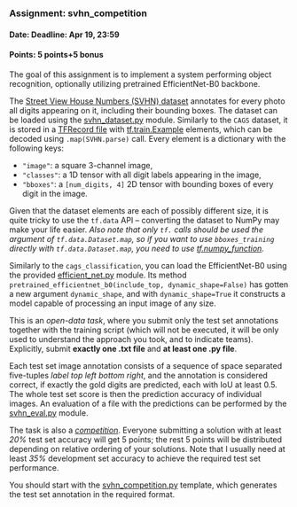 ### Assignment: svhn_competition
#### Date: Deadline: Apr 19, 23:59
#### Points: 5 points+5 bonus

The goal of this assignment is to implement a system performing object
recognition, optionally utilizing pretrained EfficientNet-B0 backbone.

The [Street View House Numbers (SVHN) dataset](https://ufal.mff.cuni.cz/~straka/courses/npfl114/1920/demos/svhn_train.html)
annotates for every photo all digits appearing on it, including their bounding
boxes. The dataset can be loaded using the [svhn_dataset.py](https://github.com/ufal/npfl114/tree/master/labs/06/svhn_dataset.py)
module. Similarly to the `CAGS` dataset, it is stored in a
[TFRecord file](https://www.tensorflow.org/api_docs/python/tf/data/TFRecordDataset)
with [tf.train.Example](https://www.tensorflow.org/api_docs/python/tf/train/Example)
elements, which can be decoded using `.map(SVHN.parse)` call. Every element
is a dictionary with the following keys:
- `"image"`: a square 3-channel image,
- `"classes"`: a 1D tensor with all digit labels appearing in the image,
- `"bboxes"`: a `[num_digits, 4]` 2D tensor with bounding boxes of every
  digit in the image.

Given that the dataset elements are each of possibly different size, it is
quite tricky to use the `tf.data` API – converting the dataset to NumPy may
make your life easier. _Also note that only `tf.` calls should be used the
argument of `tf.data.Dataset.map`, so if you want to use `bboxes_training` directly
with `tf.data.Dataset.map`, you need to use
[tf.numpy_function](https://www.tensorflow.org/api_docs/python/tf/numpy_function)._

Similarly to the `cags_classification`, you can load the EfficientNet-B0 using the provided
[efficient_net.py](https://github.com/ufal/npfl114/tree/master/labs/06/efficient_net.py)
module. Its method `pretrained_efficientnet_b0(include_top, dynamic_shape=False)` has gotten
a new argument `dynamic_shape`, and with `dynamic_shape=True` it constructs
a model capable of processing an input image of any size.

This is an _open-data task_, where you submit only the test set annotations
together with the training script (which will not be executed, it will be
only used to understand the approach you took, and to indicate teams).
Explicitly, submit **exactly one .txt file** and **at least one .py file**.

Each test set image annotation consists of a sequence of space separated
five-tuples _label top left bottom right_, and the annotation is considered
correct, if exactly the gold digits are predicted, each with IoU at least 0.5.
The whole test set score is then the prediction accuracy of individual images.
An evaluation of a file with the predictions can be performed by the
[svhn_eval.py](https://github.com/ufal/npfl114/tree/master/labs/06/svhn_eval.py)
module.

The task is also a [_competition_](#competitions). Everyone submitting
a solution with at least _20%_ test set accuracy will get 5 points;
the rest 5 points will be distributed depending on relative ordering of your
solutions. Note that I usually need at least _35%_ development set accuracy
to achieve the required test set performance.

You should start with the
[svhn_competition.py](https://github.com/ufal/npfl114/tree/master/labs/06/svhn_competition.py)
template, which generates the test set annotation in the required format.

